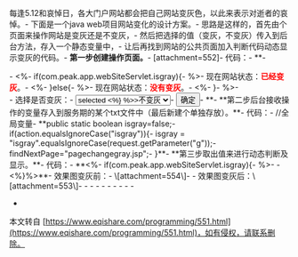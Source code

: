 每逢5.12和哀悼日，各大门户网站都会把自己网站变灰色，以此来表示对逝者的哀悼。-
下面是一个java web项目网站变化的设计方案。-
思路是这样的，首先由个页面来操作网站是变灰还是不变灰，-
然后把选择的值（变灰，不变灰）传入到后台方法，存入一个静态变量中，-
让后再找到网站的公共页面加入判断代码动态显示变灰的代码。-
**第一步创建操作页面。**-
\[attachment=552\]-
代码：-
**<script>-
function yschange(){-
 var g = document.getElementById("gr").value;-
 window.location.href="webSiteServlet?action=isgray&g="+g;-
}-
 </script>-
 <body>-
 <%-
 if(com.peak.app.webSiteServlet.isgray){-
 %>-
 现在网站状态：<font color=red><b>已经变灰</b></font>。-
 <%-
 }else{-
 %>-
 现在网站状态：<font color=red><b>没有变灰</b></font>。-
 <%-
 }-
 %>-
 <br/>-
 选择是否变灰：-
 <select id="gr">-
 <option value="nogray" <%if(!com.peak.app.webSiteServlet.isgray){%> selected <%} %>>不变灰</option>-
 <option value="isgray" <%if(com.peak.app.webSiteServlet.isgray){%> selected <%} %>>变灰</option>-
 </select>-
 <input type="button" value="确定" onclick="yschange()"/>-
 </body>**-
**第二步后台接收操作的变量存入到服务期的某个txt文件中（最后新建个单独存放）。**-
代码：-
//全局变量-
**public static boolean isgray=false;-
 if(action.equalsIgnoreCase("isgray")){-
isgray = "isgray".equalsIgnoreCase(request.getParameter("g"));-
findNextPage="pagechangegray.jsp";-
 }**-
**第三步取出值来进行动态判断及显示。**-
代码：-
**<%-
if(com.peak.app.webSiteServlet.isgray){-
%>-
<style>-
html { filter:progid:DXImageTransform.Microsoft.BasicImage(grayscale=1); }-
</style>-
<%}%>**-
效果图变灰前：-
\[attachment=554\]-
-
效果图变灰后：\[attachment=553\]-
-
-
-
-
-
-
-
-
-

-

本文转自 [https://www.eqishare.com/programming/551.html](https://www.eqishare.com/programming/551.html)，如有侵权，请联系删除。